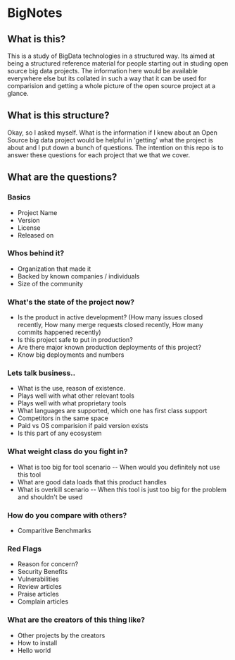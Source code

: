 # BigNotes

## What is this?
This is a study of BigData technologies in a structured way. Its aimed at being a structured reference material for people starting out in studing open source big data projects. The information here would be available everywhere else but its collated in such a way that it can be used for comparision and getting a whole picture of the open source project at a glance.


## What is this structure?
Okay, so I asked myself. What is the information if I knew about an Open Source big data project would be helpful in 'getting' what the project is about and I put down a bunch of questions. The intention on this repo is to answer these questions for each project that we that we cover.


## What are the questions?

### Basics

- Project Name 
- Version 
- License
- Released on

### Whos behind it?

- Organization that made it
- Backed by known companies / individuals
- Size of the community

### What's the state of the project now?

- Is the product in active development? (How many issues closed recently, How many merge requests closed recently, How many commits happened recently)
- Is this project safe to put in production?
- Are there major known production deployments of this project?
- Know big deployments and numbers


### Lets talk business..

- What is the use,  reason of existence. 
- Plays well with what other relevant tools  
- Plays well with what proprietary tools 
- What languages are supported,  which one has first class support
- Competitors in the same space
- Paid vs OS comparision if paid version exists 
- Is this part of any ecosystem  

### What weight class do you fight in?

- What is too big for tool scenario -- When would you definitely not use this tool
- What are good data loads that this product handles
- What is overkill scenario -- When this tool is just too big for the problem and shouldn't be used


### How do you compare with others?

- Comparitive Benchmarks  

### Red Flags
- Reason for concern?
- Security Benefits 
- Vulnerabilities
- Review articles
- Praise articles  
- Complain articles  


### What are the creators of this thing like?

- Other projects by the creators  
- How to install  
- Hello world
